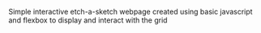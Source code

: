 Simple interactive etch-a-sketch webpage created using basic javascript and flexbox to display and interact with the grid
